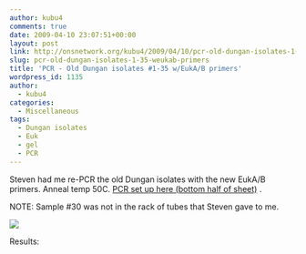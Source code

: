 ```yaml
---
author: kubu4
comments: true
date: 2009-04-10 23:07:51+00:00
layout: post
link: http://onsnetwork.org/kubu4/2009/04/10/pcr-old-dungan-isolates-1-35-weukab-primers/
slug: pcr-old-dungan-isolates-1-35-weukab-primers
title: 'PCR - Old Dungan isolates #1-35 w/EukA/B primers'
wordpress_id: 1135
author:
  - kubu4
categories:
  - Miscellaneous
tags:
  - Dungan isolates
  - Euk
  - gel
  - PCR
---
```


Steven had me re-PCR the old Dungan isolates with the new EukA/B primers. Anneal temp 50C. [PCR set up here (bottom half of sheet)](http://eagle.fish.washington.edu/Arabidopsis/Notebook%20Workup%20Files/20090410-01.jpg) .

NOTE: Sample #30 was not in the rack of tubes that Steven gave to me.

![](http://eagle.fish.washington.edu/Arabidopsis/20090410-01.jpg)

Results:
